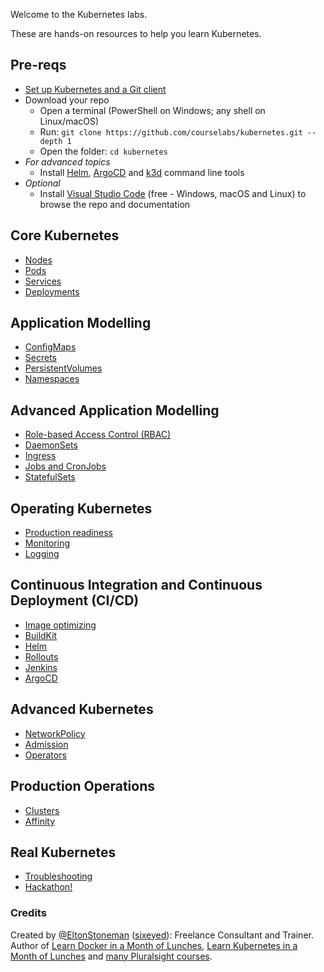 Welcome to the Kubernetes labs.

These are hands-on resources to help you learn Kubernetes.

## Pre-reqs

 - [Set up Kubernetes and a Git client](./setup/README.md) 
 - Download your repo
    - Open a terminal (PowerShell on Windows; any shell on Linux/macOS) 
    - Run: `git clone https://github.com/courselabs/kubernetes.git --depth 1`
     - Open the folder: `cd kubernetes`
- _For advanced topics_
    - Install [Helm](https://helm.sh/docs/intro/install/), [ArgoCD](https://argoproj.github.io/argo-cd/getting_started/#2-download-argo-cd-cli) and [k3d](https://k3d.io/v4.4.8/#installation) command line tools
- _Optional_
    - Install [Visual Studio Code](https://code.visualstudio.com) (free - Windows, macOS and Linux) to browse the repo and documentation

## Core Kubernetes

- [Nodes](labs/nodes/README.md)
- [Pods](labs/pods/README.md)
- [Services](labs/services/README.md)
- [Deployments](labs/deployments/README.md)

## Application Modelling

- [ConfigMaps](labs/configmaps/README.md)
- [Secrets](labs/secrets/README.md)
- [PersistentVolumes](labs/persistentvolumes/README.md)
- [Namespaces](labs/namespaces/README.md)

## Advanced Application Modelling

- [Role-based Access Control (RBAC)](labs/rbac/README.md)
- [DaemonSets](labs/daemonsets/README.md)
- [Ingress](labs/ingress/README.md)
- [Jobs and CronJobs](labs/jobs/README.md)
- [StatefulSets](labs/statefulsets/README.md)

## Operating Kubernetes

- [Production readiness](labs/productionizing/README.md)
- [Monitoring](labs/monitoring/README.md)
- [Logging](labs/logging/README.md)

## Continuous Integration and Continuous Deployment (CI/CD)

- [Image optimizing](labs/docker/README.md)
- [BuildKit](labs/helm/README.md)
- [Helm](labs/helm/README.md)
- [Rollouts](labs/rollouts/README.md)
- [Jenkins](labs/jenkins/README.md)
- [ArgoCD](labs/argo/README.md)

## Advanced Kubernetes

- [NetworkPolicy](labs/networkpolicy/README.md)
- [Admission](labs/admission/README.md)
- [Operators](labs/operators/README.md)

## Production Operations

- [Clusters](labs/clusters/README.md)
- [Affinity](labs/affinity/README.md)

## Real Kubernetes

- [Troubleshooting](labs/troubleshooting/README.md)
- [Hackathon!](hackathon/README.md)


### Credits

Created by [@EltonStoneman](https://twitter.com/EltonStoneman) ([sixeyed](https://github.com/sixeyed)): Freelance Consultant and Trainer. Author of [Learn Docker in a Month of Lunches](https://www.manning.com/books/learn-docker-in-a-month-of-lunches), [Learn Kubernetes in a Month of Lunches](https://www.manning.com/books/learn-kubernetes-in-a-month-of-lunches) and [many Pluralsight courses](https://pluralsight.pxf.io/c/1197078/424552/7490?u=https%3A%2F%2Fwww.pluralsight.com%2Fauthors%2Felton-stoneman).
